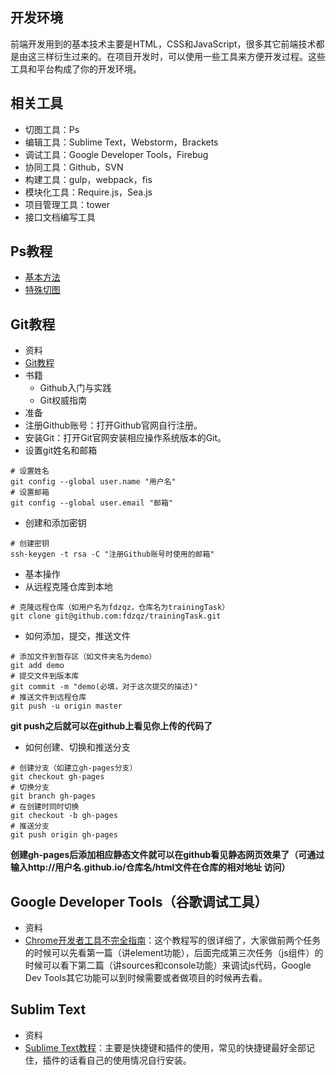 ## 开发环境

前端开发用到的基本技术主要是HTML，CSS和JavaScript，很多其它前端技术都是由这三样衍生过来的。在项目开发时，可以使用一些工具来方便开发过程。这些工具和平台构成了你的开发环境。

## 相关工具
- 切图工具：Ps
- 编辑工具：Sublime Text，Webstorm，Brackets
- 调试工具：Google Developer Tools，Firebug
- 协同工具：Github，SVN
- 构建工具：gulp，webpack，fis
- 模块化工具：Require.js，Sea.js
- 项目管理工具：tower
- 接口文档编写工具

## Ps教程
- [基本方法](http://www.jianshu.com/p/2027afc995d9)
- [特殊切图](http://www.jianshu.com/p/1031b8aee925)

## Git教程
- 资料
 - [Git教程](http://www.liaoxuefeng.com/wiki/0013739516305929606dd18361248578c67b8067c8c017b000/00137628548491051ccfaef0ccb470894c858999603fedf000)
 - 书籍
    - Github入门与实践
    - Git权威指南 
- 准备
 - 注册Github账号：打开Github官网自行注册。
 - 安装Git：打开Git官网安装相应操作系统版本的Git。
 - 设置git姓名和邮箱
 ~~~
# 设置姓名
git config --global user.name "用户名"
# 设置邮箱
git config --global user.email "邮箱"
 ~~~
 - 创建和添加密钥
 ~~~
 # 创建密钥
 ssh-keygen -t rsa -C "注册Github账号时使用的邮箱"
 ~~~
- 基本操作
 - 从远程克隆仓库到本地
 ~~~
 # 克隆远程仓库（如用户名为fdzqz，仓库名为trainingTask）
 git clone git@github.com:fdzqz/trainingTask.git
 ~~~
 - 如何添加，提交，推送文件
 ~~~
 # 添加文件到暂存区（如文件夹名为demo）
 git add demo
 # 提交文件到版本库
 git commit -m "demo(必填，对于这次提交的描述)"
 # 推送文件到远程仓库
 git push -u origin master
 ~~~
**git push之后就可以在github上看见你上传的代码了**
 - 如何创建、切换和推送分支
 ~~~
 # 创建分支（如建立gh-pages分支）
 git checkout gh-pages
 # 切换分支
 git branch gh-pages
 # 在创建时同时切换
 git checkout -b gh-pages
 # 推送分支
 git push origin gh-pages
 ~~~
**创建gh-pages后添加相应静态文件就可以在github看见静态网页效果了（可通过输入http://用户名.github.io/仓库名/html文件在仓库的相对地址 访问）**

## Google Developer Tools（谷歌调试工具）
- 资料
 - [Chrome开发者工具不完全指南](https://www.zhihu.com/question/34682699/answer/81858413)：这个教程写的很详细了，大家做前两个任务的时候可以先看第一篇（讲element功能），后面完成第三次任务（js组件）的时候可以看下第二篇（讲sources和console功能）来调试js代码，Google Dev Tools其它功能可以到时候需要或者做项目的时候再去看。

## Sublim Text
- 资料
 - [Sublime Text教程](https://segmentfault.com/a/1190000004204640)：主要是快捷键和插件的使用，常见的快捷键最好全部记住，插件的话看自己的使用情况自行安装。


